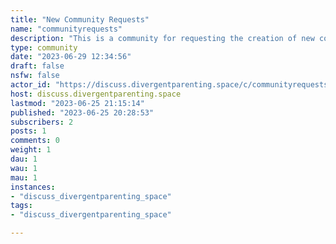 ```yaml
---
title: "New Community Requests" 
name: "communityrequests"
description: "This is a community for requesting the creation of new communities and discussions about the possibility of creating new communities."
type: community
date: "2023-06-29 12:34:56"
draft: false
nsfw: false
actor_id: "https://discuss.divergentparenting.space/c/communityrequests"
host: discuss.divergentparenting.space
lastmod: "2023-06-25 21:15:14"
published: "2023-06-25 20:28:53"
subscribers: 2
posts: 1
comments: 0
weight: 1
dau: 1
wau: 1
mau: 1
instances:
- "discuss_divergentparenting_space"
tags: 
- "discuss_divergentparenting_space"

---
```

